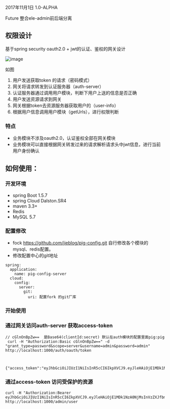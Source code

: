 2017年11月1日   1.0-ALPHA  

Future 整合ele-admin前后端分离


## 权限设计
基于spring security oauth2.0 + jwt的认证、鉴权的网关设计


![image](http://obq1lvsd9.bkt.clouddn.com/pigpermission.png)

如图
1. 用户发送获取token 的请求（密码模式）
2. 网关将请求转发到认证服务器（auth-server）
3. 认证服务器通过调用用户模块，判断下用户上送的信息是否正确
4. 用户发送资源请求到网关
5. 网关根据token去资源服务器获取用户的（user-info）
6. 根据用户信息调用用户模块（getUrls），进行权限判断

### 特点

- 业务模块不涉及oauth2.0，认证鉴权全部在网关模块
- 业务模块可以直接根据网关转发过来的请求解析请求头中jwt信息，进行当前用户身份确认
## 如何使用：
### 开发环境
- spring Boot 1.5.7
- spring Cloud Dalston.SR4
- maven 3.3+
- Redis 
- MySQL 5.7
### 配置修改

- fock https://github.com/jieblog/pig-config.git 自行修改各个模块的 mysql、redis配置。
- 修改配置中心的git地址

```
spring:
  application:
    name: pig-config-server
  cloud:
    config:
      server:
        git:
          uri: 配置fork 的git厂库
```

### 开始使用

### 通过网关访问auth-server 获取access-token

```
// cGlnOnBpZw==  是Base64(clientId:secret) 默认在auth模块的配置里面pig:pig
 curl -H "Authorization:Basic cGlnOnBpZw==" -d "grant_type=password&scope=server&username=admin&password=admin" http://localhost:1000/auth/oauth/token
 
   
 {"access_token":"eyJhbGciOiJIUzI1NiIsInR5cCI6IkpXVCJ9.eyJleHAiOjE1MDk1NzA0NjMsInVzZXJfbmFtZSI6ImFkbWluIiwiYXV0aG9yaXRpZXMiOlsiYWRtaW4iXSwianRpIjoiZWMwZmJhMjYtMGJkZS00YjY2LThhZTQtZGRmYTNiMzkxZGM5IiwiY2xpZW50X2lkIjoicGlnIiwic2NvcGUiOlsic2VydmVyIl19.ZoSU_4NhdolnV6ZsNaSXITC_pewUDiaqZPLoESu9f9s","token_type":"bearer","refresh_token":"eyJhbGciOiJIUzI1NiIsInR5cCI6IkpXVCJ9.eyJleHAiOjE1MDk1NzA0NjMsInVzZXJfbmFtZSI6ImFkbWluIiwiYXV0aG9yaXRpZXMiOlsiYWRtaW4iXSwianRpIjoiZWMwZmJhMjYtMGJkZS00YjY2LThhZTQtZGRmYTNiMzkxZGM5IiwiY2xpZW50X2lkIjoicGlnIiwic2NvcGUiOlsic2VydmVyIl19.ZoSU_4NhdolnV6ZsNaSXITC_pewUDiaqZPLoESu9f9s","expires_in":3600,"scope":"server"}

```
### 通过access-token 访问受保护的资源
```+
curl -H "Authorization:Bearer eyJhbGciOiJIUzI1NiIsInR5cCI6IkpXVCJ9.eyJleHAiOjE1MDk1NzA0NjMsInVzZXJfbmFtZSI6ImFkbWluIiwiYXV0aG9yaXRpZXMiOlsiYWRtaW4iXSwianRpIjoiZWMwZmJhMjYtMGJkZS00YjY2LThhZTQtZGRmYTNiMzkxZGM5IiwiY2xpZW50X2lkIjoicGlnIiwic2NvcGUiOlsic2VydmVyIl19.ZoSU_4NhdolnV6ZsNaSXITC_pewUDiaqZPLoESu9f9s" http://localhost:1000/admin/user

```